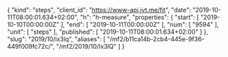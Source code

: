 {
  "kind": "steps",
  "client_id": "https://www-api.jvt.me/fit",
  "date": "2019-10-11T08:00:01.634+02:00",
  "h": "h-measure",
  "properties": {
    "start": [
      "2019-10-10T00:00:00Z"
    ],
    "end": [
      "2019-10-11T00:00:00Z"
    ],
    "num": [
      "9594"
    ],
    "unit": [
      "steps"
    ],
    "published": [
      "2019-10-11T08:00:01.634+02:00"
    ]
  },
  "slug": "2019/10/ix3lq",
  "aliases": [
    "/mf2/b11ca14b-2cb4-445e-9f36-449f009fc72c/",
    "/mf2/2019/10/Ix3lQ"
  ]
}
